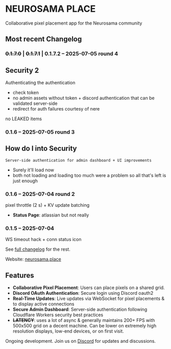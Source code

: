 # NEUROSAMA PLACE

Collaborative pixel placement app for the Neurosama community

## Most recent Changelog

### ~~0.1.7.0~~ | ~~0.1.7.1~~ | 0.1.7.2 – 2025-07-05 round 4

## Security 2

Authenticating the authentication

- check token
- no admin assets without token + discord authentication that can be validated server-side
- redirect for auth failures courtesy of nere

no LEAKED items

### 0.1.6 – 2025-07-05 round 3

## How do I into Security

    Server-side authentication for admin dashboard + UI improvements

- Surely it'll load now
- both not loading and loading too much were a problem so all that's left is just enough

### 0.1.6 – 2025-07-04 round 2

pixel throttle (2 s) + KV update batching

- **Status Page**: atlassian but not really

### 0.1.5 – 2025-07-04

WS timeout hack + conn status icon

See [full changelog](./changelog.md) for the rest.

Website: [neurosama.place](https://neurosama.place)

## Features

- **Collaborative Pixel Placement**: Users can place pixels on a shared grid.
- **Discord OAuth Authentication**: Secure login using Discord oauth2
- **Real-Time Updates**: Live updates via WebSocket for pixel placements & to display active connections
- **Secure Admin Dashboard**: Server-side authentication following Cloudflare Workers security best practices
- ~~**LATENCY**~~: uses a lot of async & generally maintains 200+ FPS with 500x500 grid on a decent machine. Can be lower on extremely high resolution displays, low-end devices, or on first visit.

Ongoing development. Join us on [Discord](https://discord.gg/Ba3H5Tjn) for updates and discussions.
